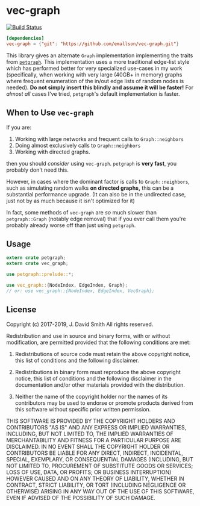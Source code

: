 # vec-graph

[![Build Status](https://travis-ci.org/emallson/vec-graph.svg?branch=master)](https://travis-ci.org/emallson/vec-graph)

```toml
[dependencies]
vec-graph = {"git": "https://github.com/emallson/vec-graph.git"}
```

This library gives an alternate `Graph` implementation implementing the
traits from [`petgraph`](https://docs.rs/petgraph/). This implementation uses
a more traditional edge-list style which has performed better for very
specialized use-cases in my work (specifically, when working with very large
(40GB+ in memory) graphs where frequent enumeration of the in/out edge lists of
random nodes is needed). **Do not simply insert this blindly and assume it will
be faster!** For *almost all* cases I've tried, `petgraph`'s default
implementation is faster.

## When to Use `vec-graph`

If you are:

1. Working with large networks and frequent calls to `Graph::neighbors`
2. Doing almost exclusively calls to `Graph::neighbors`
3. Working with directed graphs.

then you should *consider* using `vec-graph`. `petgraph` is **very
fast**, you probably don't need this.

However, in cases where the dominant factor is calls to
`Graph::neighbors`, such as simulating random walks **on directed
graphs,** this can be a substantial performance upgrade. (It can also be
in the undirected case, just not by as much because it isn't optimized
for it)

In fact, some methods of `vec-graph` are *so* much slower than
`petgraph::Graph` (notably edge removal) that if you ever call them
you're probably already worse off than just using `petgraph`.

## Usage

```rust
extern crate petgraph;
extern crate vec_graph;

use petgraph::prelude::*;

use vec_graph::{NodeIndex, EdgeIndex, Graph}; 
// or: use vec_graph::{NodeIndex, EdgeIndex, VecGraph};
```

## License
Copyright (c) 2017-2019, J. David Smith
All rights reserved.

Redistribution and use in source and binary forms, with or without modification, are permitted provided that the following conditions are met:

1. Redistributions of source code must retain the above copyright notice, this list of conditions and the following disclaimer.

2. Redistributions in binary form must reproduce the above copyright notice, this list of conditions and the following disclaimer in the documentation and/or other materials provided with the distribution.

3. Neither the name of the copyright holder nor the names of its contributors may be used to endorse or promote products derived from this software without specific prior written permission.

THIS SOFTWARE IS PROVIDED BY THE COPYRIGHT HOLDERS AND CONTRIBUTORS "AS IS" AND ANY EXPRESS OR IMPLIED WARRANTIES, INCLUDING, BUT NOT LIMITED TO, THE IMPLIED WARRANTIES OF MERCHANTABILITY AND FITNESS FOR A PARTICULAR PURPOSE ARE DISCLAIMED. IN NO EVENT SHALL THE COPYRIGHT HOLDER OR CONTRIBUTORS BE LIABLE FOR ANY DIRECT, INDIRECT, INCIDENTAL, SPECIAL, EXEMPLARY, OR CONSEQUENTIAL DAMAGES (INCLUDING, BUT NOT LIMITED TO, PROCUREMENT OF SUBSTITUTE GOODS OR SERVICES; LOSS OF USE, DATA, OR PROFITS; OR BUSINESS INTERRUPTION) HOWEVER CAUSED AND ON ANY THEORY OF LIABILITY, WHETHER IN CONTRACT, STRICT LIABILITY, OR TORT (INCLUDING NEGLIGENCE OR OTHERWISE) ARISING IN ANY WAY OUT OF THE USE OF THIS SOFTWARE, EVEN IF ADVISED OF THE POSSIBILITY OF SUCH DAMAGE.
